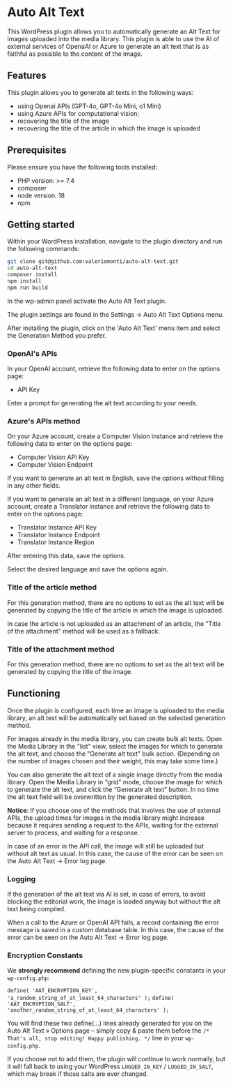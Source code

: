 # Auto Alt Text
This WordPress plugin allows you to automatically generate an Alt Text for images uploaded into the media library.
This plugin is able to use the AI of external services of OpenaAI or Azure to generate an alt text that is as faithful as possible to the content of the image.

## Features

This plugin allows you to generate alt texts in the following ways:
- using Openai APIs (GPT-4o, GPT-4o Mini, o1 Mini)
- using Azure APIs for computational vision;
- recovering the title of the image
- recovering the title of the article in which the image is uploaded

## Prerequisites
Please ensure you have the following tools installed:
- PHP version: >= 7.4
- composer
- node version: 18
- npm

## Getting started
Within your WordPress installation, navigate to the plugin directory and run the following commands:

```bash
git clone git@github.com:valeriomonti/auto-alt-text.git
cd auto-alt-text
composer install
npm install
npm run build
```
In the wp-admin panel activate the Auto Alt Text plugin.

The plugin settings are found in the Settings -> Auto Alt Text Options menu.

After installing the plugin, click on the 'Auto Alt Text' menu item and select the Generation Method you prefer.

### OpenAI's APIs
In your OpenAI account, retrieve the following data to enter on the options page:
- API Key

Enter a prompt for generating the alt text according to your needs.

### Azure's APIs method
On your Azure account, create a Computer Vision instance and retrieve the following data to enter on the options page:
- Computer Vision API Key
- Computer Vision Endpoint

If you want to generate an alt text in English, save the options without filling in any other fields.

If you want to generate an alt text in a different language, on your Azure account, create a Translator instance and retrieve the following data to enter on the options page:
- Translator Instance API Key
- Translator Instance Endpoint
- Translator Instance Region

After entering this data, save the options.

Select the desired language and save the options again.

### Title of the article method
For this generation method, there are no options to set as the alt text will be generated by copying the title of the article in which the image is uploaded.

In case the article is not uploaded as an attachment of an article, the "Title of the attachment" method will be used as a fallback.

### Title of the attachment method
For this generation method, there are no options to set as the alt text will be generated by copying the title of the image.

## Functioning
Once the plugin is configured, each time an image is uploaded to the media library, an alt text will be automatically set based on the selected generation method.

For images already in the media library, you can create bulk alt texts. Open the Media Library in the "list" view, select the images for which to generate the alt text, and choose the "Generate alt text" bulk action. (Depending on the number of images chosen and their weight, this may take some time.)

You can also generate the alt text of a single image directly from the media library. Open the Media Library in “grid” mode, choose the image for which to generate the alt text, and click the “Generate alt text” button. In no time the alt text field will be overwritten by the generated description.

**Notice**: If you choose one of the methods that involves the use of external APIs, the upload times for images in the media library might increase because it requires sending a request to the APIs, waiting for the external server to process, and waiting for a response.

In case of an error in the API call, the image will still be uploaded but without alt text as usual. In this case, the cause of the error can be seen on the Auto Alt Text -> Error log page.

### Logging
If the generation of the alt text via AI is set, in case of errors, to avoid blocking the editorial work, the image is loaded anyway but without the alt text being compiled.

When a call to the Azure or OpenAI API fails, a record containing the error message is saved in a custom database table.
In this case, the cause of the error can be seen on the Auto Alt Text -> Error log page.

### Encryption Constants

We **strongly recommend** defining the new plugin-specific constants in your `wp-config.php`:

`define( 'AAT_ENCRYPTION_KEY',  'a_random_string_of_at_least_64_characters' );`
`define( 'AAT_ENCRYPTION_SALT', 'another_random_string_of_at_least_64_characters' );`

You will find these two define(...) lines already generated for you on the Auto Alt Text » Options page – simply copy & paste them before the `/* That's all, stop editing! Happy publishing. */` line in your `wp-config.php`.

If you choose not to add them, the plugin will continue to work normally, but it will fall back to using your WordPress `LOGGED_IN_KEY` / `LOGGED_IN_SALT`, which may break if those salts are ever changed.

